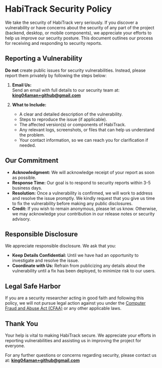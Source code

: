 # HabiTrack Security Policy

We take the security of HabiTrack very seriously. If you discover a vulnerability or have concerns about the security of any part of the project (backend, desktop, or mobile components), we appreciate your efforts to help us improve our security posture. This document outlines our process for receiving and responding to security reports.

## Reporting a Vulnerability

**Do not** create public issues for security vulnerabilities. Instead, please report them privately by following the steps below:

1. **Email Us:**  
   Send an email with full details to our security team at:  
   **king04aman+github@gmail.com**

2. **What to Include:**  
   - A clear and detailed description of the vulnerability.
   - Steps to reproduce the issue (if applicable).
   - The affected version(s) or components of HabiTrack.
   - Any relevant logs, screenshots, or files that can help us understand the problem.
   - Your contact information, so we can reach you for clarification if needed.

## Our Commitment

- **Acknowledgment:** We will acknowledge receipt of your report as soon as possible.
- **Response Time:** Our goal is to respond to security reports within 3-5 business days.
- **Resolution:** Once a vulnerability is confirmed, we will work to address and resolve the issue promptly. We kindly request that you give us time to fix the vulnerability before making any public disclosures.
- **Credit:** If you wish to remain anonymous, please let us know. Otherwise, we may acknowledge your contribution in our release notes or security advisory.

## Responsible Disclosure

We appreciate responsible disclosure. We ask that you:
- **Keep Details Confidential:** Until we have had an opportunity to investigate and resolve the issue.
- **Coordinate with Us:** Refrain from publicizing any details about the vulnerability until a fix has been deployed, to minimize risk to our users.

## Legal Safe Harbor

If you are a security researcher acting in good faith and following this policy, we will not pursue legal action against you under the [Computer Fraud and Abuse Act (CFAA)](https://www.justice.gov/criminal-ccips/file/1121976/download) or any other applicable laws.

## Thank You

Your help is vital to making HabiTrack secure. We appreciate your efforts in reporting vulnerabilities and assisting us in improving the project for everyone.

For any further questions or concerns regarding security, please contact us at: **king04aman+github@gmail.com**
